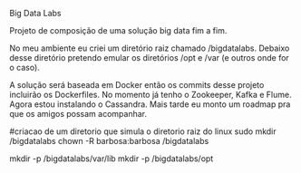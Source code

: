 Big Data Labs

Projeto de composição de uma solução big data fim a fim.

No meu ambiente eu criei um diretório raiz chamado /bigdatalabs. 
Debaixo desse diretório pretendo emular os diretórios /opt e /var (e outros onde for o caso).

A solução será baseada em Docker então os commits desse projeto incluirão os Dockerfiles.
No momento já tenho o Zookeeper, Kafka e Flume. Agora estou instalando o Cassandra.
Mais tarde eu monto um roadmap pra que os amigos possam acompanhar.

#criacao de um diretorio que simula o diretorio raiz do linux
sudo mkdir /bigdatalabs
chown -R barbosa:barbosa /bigdatalabs

mkdir -p /bigdatalabs/var/lib
mkdir -p /bigdatalabs/opt

